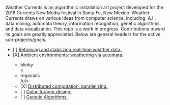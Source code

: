 Weather Currents is an algorithmic installation art project developed
for the 2016 Currents New Media festival in Santa Fe, New Mexico.
Weather Currents draws on various ideas from computer science,
including: A.I., data mining, automata theory, information recognition,
genetic algorithms, and data visualization. This repo is a work
in progress. Contributions toward its goals are greatly appreciated.
Below are general headers for the active sub-projects/goals.

<ul>
<li> [ ] <a href="/weather">Retrieving and stabilizing real-time weather data.</a></li>

<li> [X] <a href="/ambient_environment">Ambient environments: weathering via automata.</a></li>
<ul>
<li>blinky</li><
<li>regionals</li>
/ul>

<li> [X] <a href="/distributed_processes">Distributed computation: parallelizing.</a></li>

<li> [ ] <a href="/color_foragers">Color-forager design.</a></li>

<li> [ ] <a href="/genetic_algorithms">Genetic Algorithms.</a></li>
</ul>
